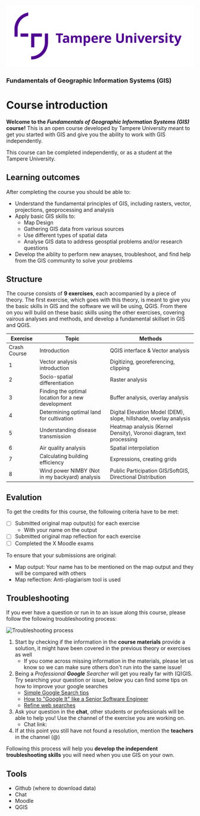 ![](https://github.com/stenvala/tampere-university-logos/blob/master/img/logo-en-purple-small.png?raw=true)
### Fundamentals of Geographic Information Systems (GIS)
 
# Course introduction

**Welcome to the *Fundamentals of Geographic Information Systems (GIS)* course!** This is an open course developed by Tampere University meant to get you started with GIS and give you the ability to work with GIS independently. 

This course can be completed independently, or as a student at the Tampere University. 

## Learning outcomes
After completing the course you should be able to:
- Understand the fundamental principles of GIS, including rasters, vector, projections, geoprocessing and analysis
- Apply basic GIS skills to:
	- Map Design
	- Gathering GIS data from various sources
	- Use different types of spatial data
	- Analyse GIS data to address geosptial problems and/or research questions 
- Develop the aiblity to perform new anayses, troubleshoot, and find help from the GIS community to solve your problems

## Structure
The course consists of **9 exercises**, each accompanied by a piece of theory. The first exercise, which goes with this theory, is meant to give you the basic skills in GIS and the software we will be using, QGIS. From there on you will build on these basic skills using the other exercises, covering vairous analyses and methods, and develop a fundamental skillset in GIS and QGIS. 

| Exercise | Topic | Methods |
|--|--|--|
| Crash Course | Introduction | QGIS interface & Vector analysis |
| 1 | Vector analysis introduction | Digitizing, georeferencing, clipping |
| 2 | Socio-spatial differentiation | Raster analysis |
| 3 | Finding the optimal location for a new development | Buffer analysis, overlay analysis |
| 4 | Determining optimal land for cultivation | Digital Elevation Model (DEM), slope, hillshade, overlay analysis |
| 5 | Understanding disease transmission | Heatmap analysis (Kernel Density), Voronoi diagram, text processing |
| 6 | Air quality analysis | Spatial interpolation
| 7 | Calculating building efficiency | Expressions, creating grids |
| 8 | Wind power NIMBY (Not in my backyard) analysis | Public Participation GIS/SoftGIS, Directional Distribution |

## Evalution
To get the credits for this course, the following criteria have to be met:
 - [ ] Submitted original map output(s) for each exercise
	 - With your name on the output
 - [ ] Submitted original map reflection for each exercise
 - [ ] Completed the X Moodle exams  

To ensure that your submissions are original:
- Map output: Your name has to be mentioned on the map output and they will be compared with others
- Map reflection: Anti-plagiarism tool is used

## Troubleshooting
If you ever have a question or run in to an issue along this course, please follow the following troubleshooting process: 

![Troubleshooting process](https://raw.githubusercontent.com/rowan8k/fundamentals-of-gis/master/Assets/0_Course_introduction/GIS_troubleshooting_process.drawio.png)
1. Start by checking if the information in the **course materials** provide a solution, it might have been covered in the previous theory or exercises as well
	- If you come across missing information in the materials, please let us know so we can make sure others don't run into the same issue! 
2. Being a *Professional **Google** Searcher* will get you really far with (Q)GIS. Try searching your question or issue, below you can find some tips on how to improve your google searches
	- [Simple Google Search tips](https://www.youtube.com/watch?v=oIMTM168BK8)
	- [How to "Google It" like a Senior Software Engineer](https://www.youtube.com/watch?v=cEBkvm0-rg0)
	- [Refine web searches](https://support.google.com/websearch/answer/2466433?hl=en)
3. Ask your question in the **chat**, other students or professionals will be able to help you! Use the channel of the exercise you are working on. 
	- Chat link: 
5.  If at this point you still have not found a resolution, mention the **teachers** in the channel (@)

Following this process will help you **develop the independent troubleshooting skills** you will need when you use GIS on your own. 

## Tools
- Github (where to download data)
- Chat
- Moodle
- QGIS 
<!--stackedit_data:
eyJkaXNjdXNzaW9ucyI6eyJyVXo5SGtTRnVBOXByQzV2Ijp7In
RleHQiOiJYIiwic3RhcnQiOjI0ODAsImVuZCI6MjQ4MX0sInlW
aHVwYkd2elBIaks2SGsiOnsidGV4dCI6IkNoYXQgbGluazoiLC
JzdGFydCI6Mzg5OSwiZW5kIjozOTA5fSwiYmE3cG0wTldjVEtq
UTc0dyI6eyJ0ZXh0IjoidGVhY2hlcnMiLCJzdGFydCI6Mzk4NS
wiZW5kIjozOTkzfSwiajRaeGlFTUkzVWtMZlNENiI6eyJ0ZXh0
Ijoib3duIiwic3RhcnQiOjQxNDMsImVuZCI6NDE0Nn0sIjRvcz
ZraW9vaDRreUNkV2IiOnsic3RhcnQiOjQxNTAsImVuZCI6NDIx
NSwidGV4dCI6IiMjIFRvb2xzXG4tIEdpdGh1YiAod2hlcmUgdG
8gZG93bmxvYWQgZGF0YSlcbi0gQ2hhdFxuLSBNb29kbGVcbi0g
UUdJUyJ9fSwiY29tbWVudHMiOnsiZjFtdWpoYWVKcm5LanhPTC
I6eyJkaXNjdXNzaW9uSWQiOiJyVXo5SGtTRnVBOXByQzV2Iiwi
c3ViIjoiZ2g6NDAzMDQ3ODgiLCJ0ZXh0IjoiQWRkIG51bWJlci
IsImNyZWF0ZWQiOjE2ODY3MjAyNTg0Mzd9LCJCd2lFbk5YOHRT
eVgxcHBUIjp7ImRpc2N1c3Npb25JZCI6InlWaHVwYkd2elBIak
s2SGsiLCJzdWIiOiJnaDo0MDMwNDc4OCIsInRleHQiOiJBZGQg
bGluayIsImNyZWF0ZWQiOjE2ODY3MjAzMzA1ODl9LCJab3NOY0
syc1owUmNNdmxVIjp7ImRpc2N1c3Npb25JZCI6ImJhN3BtME5X
Y1RLalE3NHciLCJzdWIiOiJnaDo0MDMwNDc4OCIsInRleHQiOi
JBZGQgbmFtZXMiLCJjcmVhdGVkIjoxNjg2NzIwMzM1MjkzfSwi
WGpMUEhEbDZzWUl0bUxYTyI6eyJkaXNjdXNzaW9uSWQiOiJqNF
p4aUVNSTNVa0xmU0Q2Iiwic3ViIjoiZ2g6MjIxNjgxNTciLCJ0
ZXh0IjoiY291bGQgYWRkIGNyZWRpdHMgYXQgdGhlIGVuZC4iLC
JjcmVhdGVkIjoxNjg2NzMwNzc3NDg5fSwiNkdIUzJLNE1GTmdP
ZE5PQyI6eyJkaXNjdXNzaW9uSWQiOiI0b3M2a2lvb2g0a3lDZF
diIiwic3ViIjoiZ2g6NDAzMDQ3ODgiLCJ0ZXh0IjoiQWRkIHNl
Y3Rpb24iLCJjcmVhdGVkIjoxNjg3MDY0ODgwMzgxfX0sImhpc3
RvcnkiOlsxOTk2OTczNDE0LC0xNjUyNTUzNjUyLDczMzcwMjY0
MywxNTYyMTkxMjgsODg1NDE3ODI0LC0xOTI5ODAyMjI5LDExOD
M1NzI2MjhdfQ==
-->